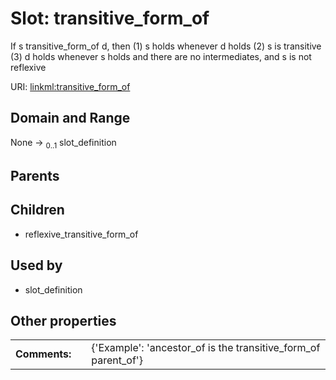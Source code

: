 
# Slot: transitive_form_of


If s transitive_form_of d, then (1) s holds whenever d holds (2) s is transitive (3) d holds whenever s holds and there are no intermediates, and s is not reflexive

URI: [linkml:transitive_form_of](https://w3id.org/linkml/transitive_form_of)


## Domain and Range

None &#8594;  <sub>0..1</sub> slot_definition

## Parents


## Children

 *  reflexive_transitive_form_of

## Used by

 * slot_definition

## Other properties

|  |  |  |
| --- | --- | --- |
| **Comments:** | | {'Example': 'ancestor_of is the transitive_form_of parent_of'} |

